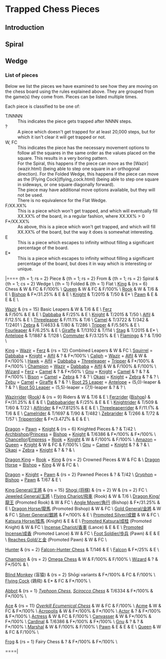 # Trapped Chess Pieces

## Introduction

## Spiral

## Wedge

### List of pieces

Below we list the pieces we have examined to see how they are moving
on the chess board using the rules explained above. They are grouped
from the game(s) they come from. Pieces can be listed multiple times.

Each piece is classified to be one of:

<dl markdown="1">
<dt class = 'trapped'>T/NNNN</dt>
<dd>This indicates the piece gets trapped after NNNN steps.
<dt class = 'unknown'>?</dt>
<dd>A piece which doesn't get trapped for at least 20,000 steps, but
    for which it isn't clear it will get trapped or not.
<dt class = 'boring'>W, FC</dt>
<dd>This indicates the piece has the necessary movement options to follow
    all the squares in the same order as the values placed on the square.
    This results in a very boring pattern. <br>
    For the Spiral, this happens if the piece can move as the
    [Wazir](wazir.html) (being able to step one square in an orthogonal
    direction). For the Folded Wedge, this happens if the piece can
    move as the [Flying Cock](flying_cock.html) (being able to step one
    square in sideways, or one square diagonally forward).<br>
    The piece may have additional move options available, but they will
    not be used.<br>
    There is no equivalence for the Flat Wedge.
<dt class = 'fill'>F/XX.XX%</dt>
<dd>This is a piece which won't get trapped, and which will eventually
    fill XX.XX% of the board, in a regular fashion, where XX.XX% > 0</dd>
<dt class = 'interesting-fill'>F*/XX.XX%</dt>
<dd>As above, this is a piece which won't get trapped, and which will
    fill XX.XX% of the board, but the way it does is somewhat
    interesting.
<dt class = 'escape'>E</dt>
<dd>This is a piece which escapes to infinity without filling a significant
    percentage of the board.</dd>
<dt class = 'interesting-escape'>E*</dt>
<dd>This is a piece which escapes to infinity without filling a significant
    percentage of the board, but does it in way which is interesting
    or unique.</dd>
</dl>

|====
{th = 1; rs = 2} Piece  &
{th = 1; rs = 2} From   &
{th = 1; rs = 2} Spiral &
{th = 1; cs = 2} Wedge  \\
{th = 1} Folded & {th = 1} Flat \\
[King](king.html)
        & {rs = 6} Chess
        & W
        & FC
        & F/100%
        \\
[Queen](queen.html)
        & W
        & FC
        & F/100%
        \\
[Rook](rook.html)
        & W
        & T/6
        & E
        \\
[Bishop](bishop.html)
        & F*/31.25%
        & E
        & E
        \\
[Knight](knight.html)
        & T/2015
        & T/50
        & E*
        \\
[Pawn](pawn.html)
        & E
        & E
        & E
        \\



[Wazir](wazir.html)
        & {rs = 15} Basic Leapers
        & W
        & T/6
        & E
        \\
[Ferz](ferz.html)                 
        & F/50%
        & E
        & E
        \\
[Dabbaba](dabbaba.html)
        & F/25%
        & E
        \\
[Knight](knight.html)
        & T/2015
        & T/50 
        \\
[Alfil](alfil.html)
        & F/12.5%
        & E
        \\
[Threeleaper](threeleaper.html)
        & F/11.1%
        & T/6
        \\
[Camel](camel.html)
        & T/3722
        & T/342
        & T/2401
        \\
[Zebra](zebra.html)
        & T/4633
        & T/80
        & T/286
        \\
[Tripper](tripper.html)
        & F/5.56%
        & E
        \\
[Fourleaper](fourleaper.html)
        & F/6.25%
        & E
        \\
[Giraffe](giraffe.html)
        & T/13102
        & T/114
        \\
[Stag](stag.html)
        & T/2015
        & E*
        \\
[Antelope](antelope.html)
        & T/1887
        & T/128
        \\
[Commuter](commuter.html)
        & F/3.125%
        & E
        \\
[Flamingo](flamingo.html)
        & ?
        & T/90
        \\

[King](king.html) = [Wazir](wazir.html) + [Ferz](ferz.html)
        & {rs = 12} Combined Leapers
        & W
        & FC
        \\
[Squirrel](squirrel.html) = [Dabbaba](dabbaba.html) + [Knight](knight.html) +
                            [Alfil](alfil.html) 
        & ?
        & F*/100%
        \\
[Caliph](caliph.html) = [Wazir](wazir.html) + [Alfil](alfil.html)
        & W
        & F*/100%  \\
[Hawk](hawk.html) = [Alfil](alfil.html) + [Dabbaba](dabbaba.html) +
                    [Threeleaper](threeleaper.html) + [Tripper](tripper.html)
        & F*/100%
        & F*/100% 
        \\
[Champion](champion.html) = [Wazir](wazir.html) + [Dabbaba](dabbaba.html) +
                            [Alfil](alfil.html)
        & W
        & F/100%
        & F/100%
        \\
[Wizard](wizard.html) = [Ferz](ferz.html) + [Camel](camel.html)
        & ?
        & F*/50%
        \\
[Gnu](gnu.html) = [Knight](knight.html) + [Camel](camel.html)
        & ?
        & ?
        & F*/100%
        \\
[Bison](bison.html) = [Camel](camel.html) + [Zebra](zebra.html)
        & ?
        & ?
        \\
[Okapi](okapi.html) = [Knight](knight.html) + [Zebra](zebra.html)
        & ?
        & ?
        \\
[Zebu](zebu.html) = [Camel](camel.html) + [Giraffe](giraffe.html)
        & ?
        & ?
        \\
[Root 25 Leaper](root_25_leaper.html) = [Antelope](antelope.html) +
                                        (5,0)-leaper
        & ?
        & ?
        \\
[Root 50 Leaper](root_50_leaper.html) = (5,5)-leaper + (7,1)-leaper
        & ?
        & ?
        \\



[Wazirrider](rook.html) ([Rook](rook.html))
        & {rs = 9} Riders
        & W
        & T/6
        & E
        \\
[Ferzrider](bishop.html) ([Bishop](bishop.html))
        & F*/31.25%
        & E
        & E
        \\
[Dabbabarider](dabbabarider.html)
        & F/25%
        & E
        & E
        \\
[Knightrider](knightrider.html)
        & T/509
        & T/60
        & T/22
        \\
[Alfilrider](alfilrider.html)
        & F*/7.8125%
        & E
        & E
        \\
[Threeleaperrider](threeleaperrider.html)
        & F/11.1&#x0305;%
        & T/6
        & E
        \\
[Camelrider](camelrider.html)
        & T/1697
        & T/90
        & T/482
        \\
[Zebrarider](zebrarider.html)
        & T/266
        & T/72
        & T/57
        \\
[Tripperrider](tripperrider.html)
        & F*/3.472&#x0305;%
        & E
        & E
        \\



[Dragon](dragon.html) = [Pawn](pawn.html) + [Knight](knight.html)
        & {rs = 6} Knighted Pieces
        & ?
        & T/42     \\
[Archbishop](archbishop.html)/[Princess](archbishop.html?piece=princess)
                             = [Bishop](bishop.html) + [Knight](knight.html)
        & T/6386
        & F*/100%
        & F*/100%   \\
[Chancellor](chancellor.html)/[Empress](chancellor.html?piece=empress)
                             = [Rook](rook.html) + [Knight](knight.html)
        & W
        & F/100%
        & F/100%   \\
[Amazon](amazon.html) =  [Queen](queen.html) + [Knight](knight.html)
        & W
        & FC
        & F/100%       \\
[Gnu](gnu.html) = [Camel](camel.html) + [Knight](knight.html)
        & ?
        & ?
        &
        \\
[Okapi](okapi.html) = [Zebra](zebra.html) + [Knight](knight.html)
        & ?
        & ?
        &
        \\


[Dragon King](dragon_king.html) = [Rook](rook.html) + [King](king.html)
        & {rs = 2} Crowned Pieces
        & W
        & FC
        &
        \\
[Dragon Horse](dragon_horse.html) = [Bishop](bishop.html) + [King](king.html)
        & W
        & FC
        &
        \\


[Dragon](dragon.html) = [Knight](knight.html) + [Pawn](pawn.html)
        & {rs = 2} Pawned Pieces
        & ?
        & T/42
        \\
[Gryphon](gryphon.html) = [Bishop](bishop.html) + [Pawn](pawn.html)
        & T/67
        & E
        \\

[King General/&#x738b;&#x5c07;](king.html?piece=king_general)
        & {rs = 15} [Shogi (&#x5c06;&#x68cb;)](#wiki:Shogi)
        & {rs = 2} W
        & {rs = 2} FC \\
[Jeweled General/&#x7389;&#x5c07;](king.html?piece=jeweled_general) \\
[Flying Chariot/&#x98db;&#x8eca;](rook.html?piece=flying_chariot) (Rook)
        & W 
        & T/6
        \\
[Dragon King/&#x9f8d;&#x738b;](dragon_king.html) (Promoted Rook)
        & W
        & FC
        \\
[Angle Mover/&#x89d2;&#x884c;](bishop.html?piece=angle_mover) (Bishop)
        & F*/31.25%
        & E
        \\
[Dragon Horse/&#x9f8d;&#x99ac;](dragon_horse.html) (Promoted Bishop)
        & W
        & FC
        \\
[Gold General/&#x91d1;&#x5c07;](gold_general.html)
        & W
        & FC
        \\
[Silver General/&#x9280;&#x5c07;](silver_general.html)
        & F*/100%
        & E
        \\
[Promoted Silver/&#x6210;&#x9280;](gold_general.html?piece=promoted_silver)
        & W
        & FC
        \\
[Katsura Horse/&#x6842;&#x99ac;](katsura_horse.html) (Knight)
        & E
        & E
        \\
[Promoted Katsura/&#x6210;&#x6842;](gold_general.html?piece=promoted_katsura)
                                   (Promoted Knight)
        & W
        & FC
        \\
[Incense Chariot/&#x9999;&#x8eca;](incense_chariot.html) (Lance)
        & E
        & E
        \\
[Promoted Incense/&#x6210;&#x9999;](gold_general.html?piece=promoted_incense)
  (Promoted Lance)
        & W
        & FC
        \\
[Foot Soldier/&#x6b69;&#x5175;](pawn.html?piece=foot_soldier) (Pawn)
        & E
        & E
        \\
[Reaches Gold/&#x3068;&#x91d1;](gold_general.html?piece=reaches_gold)
  (Promoted Pawn)
        & W
        & FC
        \\

[Hunter](hunter.html)
        & {rs = 2} [Falcon-Hunter Chess](#wiki:Falcon-hunter_chess)
        & T/146
        & E
        \\
[Falcon](falcon.html)
        & F*/25%
        & E 
        \\

[Champion](champion.html)
        & {rs = 2} [Omega Chess](#wiki) 
        & W
        & F/100%
        & F/100%
        \\
[Wizard](wizard.html)
        & ?
        & F*/50%
        &
        \\


[Blind Monkey](blind_monkey.html) (&#x76f2;&#x733f;)
        & {rs = 2} Sh&#x14d;gi variants
        & F*/100%
        & FC
        & F/100%
        \\
[Flying Cock](flying_cock.html) (&#x9d8f;&#x98db;)
        & E*
        & FC
        & F*/100%
        \\

[Abbot](abbot.html)
        & {rs = 1} [*Typhoon Chess*](#chess-v:rules/typhoon-revised),
                   [*Scirocco Chess*](#chess-v:invention/scirocco)
        & T/6334
        & F*/100%
        & F*/100%
        \\

[Ace](amazon.html?piece=ace)
        & {rs = 11} [*Overkill Ecumenical
                     Chess*](#chess-v:rules/overkill-ecumenical-chess)
        & W
        & FC
        & F/100%
        \\
[Acme](acme.html)
        & W
        & FC
        & F*/100%
        \\
[Acropolis](acropolis.html)
        & W
        & F*/100%
        & F*/100%
        \\
[Actor](actor.html)
        & ?
        & F*/100%
        & F*/100%
        \\
[Actress](actress.html)
        & W
        & FC
        & F/100%
        \\
[Canvasser](canvasser.html)
        & W
        & F*/100%
        & F*/100%
        \\
[Cardinal](archbishop.html?piece=cardinal)
        & T/6386
        & F*/100%
        & F*/100%
        \\
[Gnu](gnu.html)
        & ?
        & ?
        & F*/100%
        \\
[Marshal](chancellor.html?piece=marshal)
        & W
        & F/100%
        & F/100%
        \\
[Pawn](pawn.html)
        & E
        & E
        & E
        \\
[Queen](queen.html)
        & W
        & FC
        & F/100%
        \\


[Frog](frog.html)
        & {rs = 1} Fairy Chess
        & ?
        & F*/100%
        & F*/100%
        \\

====|

